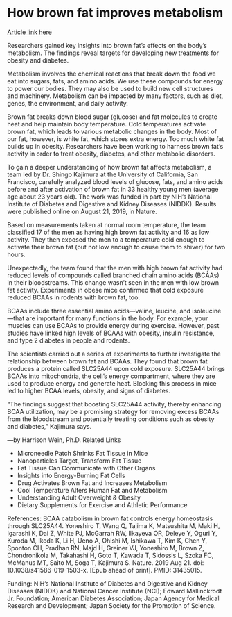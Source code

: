 # How brown fat improves metabolism

[Article link here](https://www.nih.gov/news-events/nih-research-matters/how-brown-fat-improves-metabolism)

Researchers gained key insights into brown fat’s effects on the body’s metabolism.
The findings reveal targets for developing new treatments for obesity and diabetes.

Metabolism involves the chemical reactions that break down the food we eat into sugars, fats, and amino acids. We use these compounds for energy to power our bodies. They may also be used to build new cell structures and machinery. Metabolism can be impacted by many factors, such as diet, genes, the environment, and daily activity.

Brown fat breaks down blood sugar (glucose) and fat molecules to create heat and help maintain body temperature. Cold temperatures activate brown fat, which leads to various metabolic changes in the body. Most of our fat, however, is white fat, which stores extra energy. Too much white fat builds up in obesity. Researchers have been working to harness brown fat’s activity in order to treat obesity, diabetes, and other metabolic disorders.

To gain a deeper understanding of how brown fat affects metabolism, a team led by Dr. Shingo Kajimura at the University of California, San Francisco, carefully analyzed blood levels of glucose, fats, and amino acids before and after activation of brown fat in 33 healthy young men (average age about 23 years old). The work was funded in part by NIH’s National Institute of Diabetes and Digestive and Kidney Diseases (NIDDK). Results were published online on August 21, 2019, in Nature.

Based on measurements taken at normal room temperature, the team classified 17 of the men as having high brown fat activity and 16 as low activity. They then exposed the men to a temperature cold enough to activate their brown fat (but not low enough to cause them to shiver) for two hours.

Unexpectedly, the team found that the men with high brown fat activity had reduced levels of compounds called branched chain amino acids (BCAAs) in their bloodstreams. This change wasn’t seen in the men with low brown fat activity. Experiments in obese mice confirmed that cold exposure reduced BCAAs in rodents with brown fat, too.

BCAAs include three essential amino acids—valine, leucine, and isoleucine—that are important for many functions in the body. For example, your muscles can use BCAAs to provide energy during exercise. However, past studies have linked high levels of BCAAs with obesity, insulin resistance, and type 2 diabetes in people and rodents.

The scientists carried out a series of experiments to further investigate the relationship between brown fat and BCAAs. They found that brown fat produces a protein called SLC25A44 upon cold exposure. SLC25A44 brings BCAAs into mitochondria, the cell’s energy compartment, where they are used to produce energy and generate heat. Blocking this process in mice led to higher BCAA levels, obesity, and signs of diabetes.

“The findings suggest that boosting SLC25A44 activity, thereby enhancing BCAA utilization, may be a promising strategy for removing excess BCAAs from the bloodstream and potentially treating conditions such as obesity and diabetes,” Kajimura says.

—by Harrison Wein, Ph.D.
Related Links

- Microneedle Patch Shrinks Fat Tissue in Mice
- Nanoparticles Target, Transform Fat Tissue
- Fat Tissue Can Communicate with Other Organs
- Insights into Energy-Burning Fat Cells
- Drug Activates Brown Fat and Increases Metabolism
- Cool Temperature Alters Human Fat and Metabolism
- Understanding Adult Overweight & Obesity
- Dietary Supplements for Exercise and Athletic Performance

References: BCAA catabolism in brown fat controls energy homeostasis through SLC25A44. Yoneshiro T, Wang Q, Tajima K, Matsushita M, Maki H, Igarashi K, Dai Z, White PJ, McGarrah RW, Ilkayeva OR, Deleye Y, Oguri Y, Kuroda M, Ikeda K, Li H, Ueno A, Ohishi M, Ishikawa T, Kim K, Chen Y, Sponton CH, Pradhan RN, Majd H, Greiner VJ, Yoneshiro M, Brown Z, Chondronikola M, Takahashi H, Goto T, Kawada T, Sidossis L, Szoka FC, McManus MT, Saito M, Soga T, Kajimura S. Nature. 2019 Aug 21. doi: 10.1038/s41586-019-1503-x. [Epub ahead of print]. PMID: 31435015.

Funding: NIH’s National Institute of Diabetes and Digestive and Kidney Diseases (NIDDK) and National Cancer Institute (NCI); Edward Mallinckrodt Jr. Foundation; American Diabetes Association; Japan Agency for Medical Research and Development; Japan Society for the Promotion of Science.
